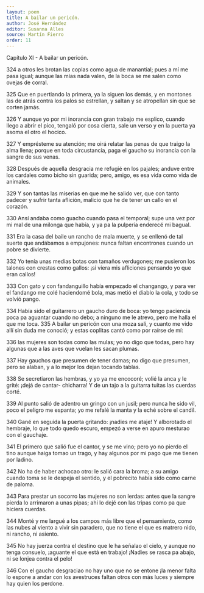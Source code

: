 ```yaml
---
layout: poem
title: A bailar un pericón.
author: José Hernández
editor: Susanna Alles
source: Martín Fierro
order: 11
---
```


Capítulo XI - A bailar un pericón.

324
a otros les brotan las coplas
como agua de manantial;
pues a mí me pasa igual;
aunque las mías nada valen,
de la boca se me salen
como ovejas de corral.

325
Que en puertiando la primera,
ya la siguen los demás,
y en montones las de atrás
contra los palos se estrellan,
y saltan y se atropellan
sin que se corten jamás.

326
Y aunque yo por mi inorancia
con gran trabajo me esplico,
cuando llego a abrir el pico,
tengaló por cosa cierta,
sale un verso y en la puerta
ya asoma el otro el hocico.

327
Y emprésteme su atención;
me oirá relatar las penas
de que traigo la alma llena;
porque en toda circustancia,
paga el gaucho su inorancia
con la sangre de sus venas.

328
Después de aquella desgracia
me refugié en los pajales;
anduve entre los cardales
como bicho sin guarida;
pero, amigo, es esa vida
como vida de animales.

329
Y son tantas las miserias
en que me he salido ver,
que con tanto padecer
y sufrir tanta aflición,
malicio que he de tener
un callo en el corazón.

330
Ansí andaba como guacho
cuando pasa el temporal;
supe una vez por mi mal
de una milonga que había,
y ya pa la pulpería
enderecé mi bagual.

331
Era la casa del baile
un rancho de mala muerte,
y se enllenó de tal suerte
que andábamos a empujones:
nunca faltan encontrones
cuando un pobre se divierte.

332
Yo tenía unas medias botas
con tamaños verdugones;
me pusieron los talones
con crestas como gallos:
¡si viera mis afliciones
pensando yo que eran callos!

333
Con gato y con fandanguillo
había empezado el changango,
y para ver el fandango
me colé haciendomé bola,
mas metió el diablo la cola,
y todo se volvió pango.

334
Había sido el guitarrero
un gaucho duro de boca:
yo tengo paciencia poca
pa aguantar cuando no debo;
a ninguno me le atrevo,
pero me halla el que me toca.
335
A bailar un pericón
con una moza salí,
y cuanto me vido allí
sin duda me conoció;
y estas coplitas cantó
como por raírse de mí:

336
las mujeres son todas
como las mulas;
yo no digo que todas,
pero hay algunas
que a las aves que vuelan
les sacan plumas.

337
Hay gauchos que presumen
de tener damas;
no digo que presumen,
pero se alaban,
y a lo mejor los dejan
tocando tablas.

338
Se secretiaron las hembras,
y yo ya me encocoré;
volié la anca y le grité:
¡dejá de cantar- chicharra!
Y de un tajo a la guitarra
tuitas las cuerdas corté.

339
Al punto salió de adentro
un gringo con un jusil;
pero nunca he sido vil,
poco el peligro me espanta;
yo me refalé la manta
y la eché sobre el candil.

340
Gané en seguida la puerta
gritando: ¡nadies me ataje!
Y alborotado el hembraje,
lo que todo quedo escuro,
empezó a verse en apuro
mesturao con el gauchaje.

341
El primero que salió
fue el cantor, y se me vino;
pero yo no pierdo el tino
aunque haiga tomao un trago,
y hay algunos por mi pago
que me tienen por ladino.

342
No ha de haber achocao otro:
le salió cara la broma;
a su amigo cuando toma
se le despeja el sentido,
y el pobrecito había sido
como carne de paloma.

343
Para prestar un socorro
las mujeres no son lerdas:
antes que la sangre pierda
lo arrimaron a unas pipas;
ahi lo dejé con las tripas
como pa que hiciera cuerdas.

344
Monté y me largué a los campos
más libre que el pensamiento,
como las nubes al viento
a vivir sin paradero,
que no tiene el que es matrero
nido, ni rancho, ni asiento.

345
No hay juerza contra el destino
que le ha señalao el cielo,
y aunque no tenga consuelo,
¡aguante el que está en trabajo!
¡Nadies se rasca pa abajo,
ni se lonjea contra el pelo!

346
Con el gaucho desgraciao
no hay uno que no se entone
¡la menor falta lo espone
a andar con los avestruces
faltan otros con más luces
y siempre hay quien los perdone. 